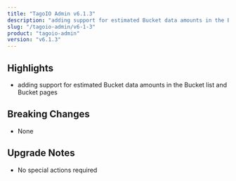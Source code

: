 ```yaml
---
title: "TagoIO Admin v6.1.3"
description: "adding support for estimated Bucket data amounts in the Bucket list and Bucket pages"
slug: "/tagoio-admin/v6-1-3"
product: "tagoio-admin"
version: "v6.1.3"
---
```


## Highlights

- adding support for estimated Bucket data amounts in the Bucket list and Bucket pages

## Breaking Changes

- None

## Upgrade Notes

- No special actions required
